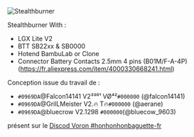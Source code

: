 <picture>
 <img alt="Stealthburner" src="images/Image000.png">
</picture>

Stealthburner With :
 - LGX Lite V2
 - BTT SB22xx & SB0000
 - Hotend BambuLab or Clone
 - Connector Battery Contacts 2.5mm 4 pins (B01M/F-A-4P) (https://fr.aliexpress.com/item/4000330668241.html)

Conception issue du travail de :
 - `#0969DA`@Falcon14141 V2³³⁰¹ VØ⁴²`#000000` (@falcon14141)
 - `#0969DA`@GrilLMeister V2.🔥 T🔥`#000000` (@aerane)
 - `#0969DA`@bluecrow V2.1298 `#000000`(@bluecow_9603)

présent sur le [Discod Voron #honhonhonbaguette-fr](https://discord.com/channels/460117602945990666/500407802414628876)
